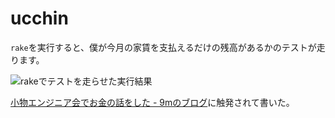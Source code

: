 ucchin
======
`rake`を実行すると、僕が今月の家賃を支払えるだけの残高があるかのテストが走ります。

![rakeでテストを走らせた実行結果](https://raw.github.com/hanachin/ucchin/master/docs/ucchin.png)

[小物エンジニア会でお金の話をした - 9mのブログ](http://blog.kksg.net/posts/komono2)に触発されて書いた。
<script async class="speakerdeck-embed" data-id="73187610d80c013056325e65b5445f4b" data-ratio="1.33333333333333" src="//speakerdeck.com/assets/embed.js"></script>


